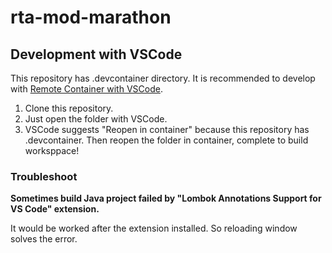 # rta-mod-marathon

## Development with VSCode

This repository has .devcontainer directory. It is recommended to develop with [Remote Container with VSCode](https://code.visualstudio.com/docs/remote/containers).

1. Clone this repository.
2. Just open the folder with VSCode.
3. VSCode suggests "Reopen in container" because this repository has .devcontainer. Then reopen the folder in container, complete to build worksppace!

### Troubleshoot

**Sometimes build Java project failed by "Lombok Annotations Support for VS Code" extension.**

It would be worked after the extension installed. So reloading window solves the error.